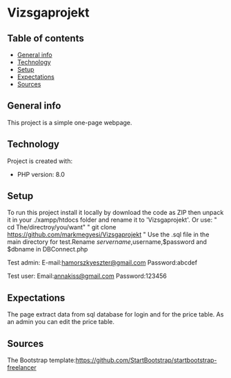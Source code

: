 # Vizsgaprojekt

## Table of contents
* [General info](#general-info)
* [Technology](#technology)
* [Setup](#setup)
* [Expectations](#expectations)
* [Sources](#sources)

## General info
This project is a simple one-page webpage. 
	
## Technology
Project is created with:
* PHP version: 8.0
	
## Setup
To run this project install it locally by download the code as ZIP then unpack it in your ./xampp/htdocs folder and rename it to 'Vizsgaprojekt'.
Or use:
" cd The/directroy/you/want"
" git clone https://github.com/markmegyesi/Vizsgaprojekt "
Use the .sql file in the main directory for test.Rename $servername ,$username,$password and $dbname in DBConnect.php

Test admin:
E-mail:hamorszkyeszter@gmail.com
Password:abcdef

Test user:
Email:annakiss@gmail.com
Password:123456

## Expectations
The page extract data from sql database for login and for the price table. As an admin you can edit the price table.


## Sources
The Bootstrap template:https://github.com/StartBootstrap/startbootstrap-freelancer
